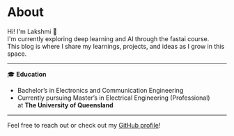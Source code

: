 # About

Hi! I'm Lakshmi 👋  
I'm currently exploring deep learning and AI through the fastai course.  
This blog is where I share my learnings, projects, and ideas as I grow in this space.

---

🎓 **Education**  
- Bachelor’s in Electronics and Communication Engineering  
- Currently pursuing Master’s in Electrical Engineering (Professional)  
  at **The University of Queensland**

---

Feel free to reach out or check out my [GitHub profile](https://github.com/Lakshmi-357)!



